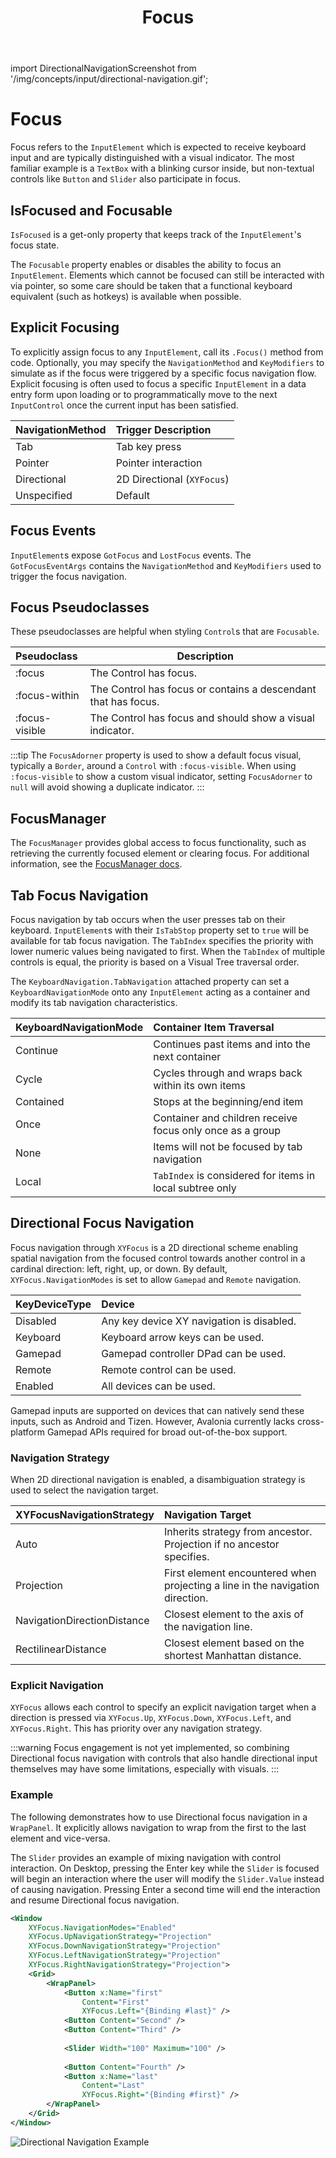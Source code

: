 ﻿---
id: focus
title: Focus
---

import DirectionalNavigationScreenshot from '/img/concepts/input/directional-navigation.gif';

# Focus

Focus refers to the `InputElement` which is expected to receive keyboard input and are typically 
distinguished with a visual indicator. The most familiar example is a `TextBox` with a blinking cursor inside, but 
non-textual controls like `Button` and `Slider` also participate in focus.

## IsFocused and Focusable

`IsFocused` is a get-only property that keeps track of the `InputElement`'s focus state.

The `Focusable` property enables or disables the ability to focus an `InputElement`. Elements which cannot be focused 
can still be interacted with via pointer, so some care should be taken that a functional keyboard equivalent (such as 
hotkeys) is available when possible.

## Explicit Focusing

To explicitly assign focus to any `InputElement`, call its `.Focus()` method from code. Optionally, you may specify the 
`NavigationMethod` and `KeyModifiers` to simulate as if the focus were triggered by a specific focus navigation flow. Explicit 
focusing is often used to focus a specific `InputElement` in a data entry form upon loading or to programmatically move 
to the next `InputControl` once the current input has been satisfied.

| NavigationMethod | Trigger Description        |
|:-----------------|:---------------------------|
| Tab              | Tab key press              |
| Pointer          | Pointer interaction        |
| Directional      | 2D Directional (`XYFocus`) |
| Unspecified      | Default                    |

## Focus Events

`InputElement`s expose `GotFocus` and `LostFocus` events. The `GotFocusEventArgs` contains the `NavigationMethod` and 
`KeyModifiers` used to trigger the focus navigation.

## Focus Pseudoclasses

These pseudoclasses are helpful when styling `Control`s that are `Focusable`.

| Pseudoclass    | Description                                                    |
|:---------------|----------------------------------------------------------------|
| :focus         | The Control has focus.                                         |
| :focus-within  | The Control has focus or contains a descendant that has focus. |
| :focus-visible | The Control has focus and should show a visual indicator.      |

:::tip
The `FocusAdorner` property is used to show a default focus visual, typically a `Border`, around a `Control` with 
`:focus-visible`. When using `:focus-visible` to show a custom visual indicator, setting `FocusAdorner` to `null` will 
avoid showing a duplicate indicator.
:::

## FocusManager

The `FocusManager` provides global access to focus functionality, such as retrieving the currently focused element or
clearing focus. For additional information, see the [FocusManager docs](../services/focus-manager).

## Tab Focus Navigation

Focus navigation by tab occurs when the user presses tab on their keyboard. `InputElement`s with their `IsTabStop` property 
set to `true` will be available for tab focus navigation. The `TabIndex` specifies the priority with lower numeric values being 
navigated to first. When the `TabIndex` of multiple controls is equal, the priority is based on a Visual Tree traversal order.

The `KeyboardNavigation.TabNavigation` attached property can set a `KeyboardNavigationMode` onto any `InputElement` acting as 
a container and modify its tab navigation characteristics.

| KeyboardNavigationMode | Container Item Traversal                                  |
|:-----------------------|:----------------------------------------------------------|
| Continue               | Continues past items and into the next container          |
| Cycle                  | Cycles through and wraps back within its own items        |
| Contained              | Stops at the beginning/end item                           |
| Once                   | Container and children receive focus only once as a group |
| None                   | Items will not be focused by tab navigation               |
| Local                  | `TabIndex` is considered for items in local subtree only  |

## Directional Focus Navigation <MinVersion version="11.1" />

Focus navigation through `XYFocus` is a 2D directional scheme enabling spatial navigation from the focused control 
towards another control in a cardinal direction: left, right, up, or down. By default, `XYFocus.NavigationModes` is set 
to allow `Gamepad` and `Remote` navigation.

| KeyDeviceType | Device                                    |
|:--------------|:------------------------------------------|
| Disabled      | Any key device XY navigation is disabled. |
| Keyboard      | Keyboard arrow keys can be used.          |
| Gamepad       | Gamepad controller DPad can be used.      |
| Remote        | Remote control can be used.               |
| Enabled       | All devices can be used.                  |

Gamepad inputs are supported on devices that can natively send these inputs, such as Android and Tizen. However, 
Avalonia currently lacks cross-platform Gamepad APIs required for broad out-of-the-box support.

### Navigation Strategy

When 2D directional navigation is enabled, a disambiguation strategy is used to select the navigation target.

| XYFocusNavigationStrategy   | Navigation Target                                                             |
|:----------------------------|:------------------------------------------------------------------------------|
| Auto                        | Inherits strategy from ancestor. Projection if no ancestor specifies.         |
| Projection                  | First element encountered when projecting a line in the navigation direction. |
| NavigationDirectionDistance | Closest element to the axis of the navigation line.                           |
| RectilinearDistance         | Closest element based on the shortest Manhattan distance.                     |

### Explicit Navigation

`XYFocus` allows each control to specify an explicit navigation target when a direction is pressed via `XYFocus.Up`, 
`XYFocus.Down`, `XYFocus.Left`, and `XYFocus.Right`. This has priority over any navigation strategy.

:::warning
Focus engagement is not yet implemented, so combining Directional focus navigation with controls that also handle 
directional input themselves may have some limitations, especially with visuals.
:::

### Example

The following demonstrates how to use Directional focus navigation in a `WrapPanel`. It explicitly allows navigation to 
wrap from the first to the last element and vice-versa.

The `Slider` provides an example of mixing navigation with control interaction. On Desktop, pressing the Enter key while 
the `Slider` is focused will begin an interaction where the user will modify the `Slider.Value` instead of causing 
navigation. Pressing Enter a second time will end the interaction and resume Directional focus navigation.

```xml
<Window
    XYFocus.NavigationModes="Enabled"
    XYFocus.UpNavigationStrategy="Projection"
    XYFocus.DownNavigationStrategy="Projection"
    XYFocus.LeftNavigationStrategy="Projection"
    XYFocus.RightNavigationStrategy="Projection">
    <Grid>
        <WrapPanel>
            <Button x:Name="first"
                Content="First"
                XYFocus.Left="{Binding #last}" />
            <Button Content="Second" />
            <Button Content="Third" />
    
            <Slider Width="100" Maximum="100" />
    
            <Button Content="Fourth" />
            <Button x:Name="last"
                Content="Last"
                XYFocus.Right="{Binding #first}" />
        </WrapPanel>
    </Grid>
</Window>
```

<img src={DirectionalNavigationScreenshot} alt="Directional Navigation Example"/>
